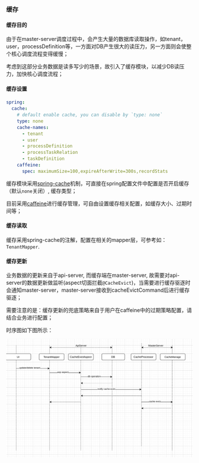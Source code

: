 ### 缓存

#### 缓存目的

由于在master-server调度过程中，会产生大量的数据库读取操作，如tenant，user，processDefinition等，一方面对DB产生很大的读压力，另一方面则会使整个核心调度流程变得缓慢；

考虑到这部分业务数据是读多写少的场景，故引入了缓存模块，以减少DB读压力，加快核心调度流程；

#### 缓存设置

```yaml
spring:
  cache:
    # default enable cache, you can disable by `type: none`
    type: none
    cache-names:
      - tenant
      - user
      - processDefinition
      - processTaskRelation
      - taskDefinition
    caffeine:
      spec: maximumSize=100,expireAfterWrite=300s,recordStats
```

缓存模块采用[spring-cache](https://spring.io/guides/gs/caching/)机制，可直接在spring配置文件中配置是否开启缓存（默认`none`关闭）, 缓存类型；

目前采用[caffeine](https://github.com/ben-manes/caffeine)进行缓存管理，可自由设置缓存相关配置，如缓存大小、过期时间等；

#### 缓存读取

缓存采用spring-cache的注解，配置在相关的mapper层，可参考如：`TenantMapper`.

#### 缓存更新

业务数据的更新来自于api-server, 而缓存端在master-server, 故需要对api-server的数据更新做监听(aspect切面拦截`@CacheEvict`)，当需要进行缓存驱逐时会通知master-server，master-server接收到cacheEvictCommand后进行缓存驱逐；

需要注意的是：缓存更新的兜底策略来自于用户在caffeine中的过期策略配置，请结合业务进行配置；

时序图如下图所示：

<img src="../../../img/cache-evict.png" alt="cache-evict" style="zoom: 67%;" />